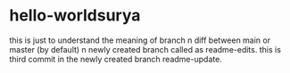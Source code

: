 # hello-worldsurya
this is just to understand the  meaning of branch n diff between main or master (by default) n newly created branch called as readme-edits.
this is third commit in the newly created branch readme-update.

